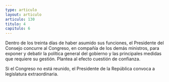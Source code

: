 ```yaml
---
type: articulo
layout: articulo
articulo: 130
titulo: 4
capitulo: 6
---
```

Dentro de los treinta días de haber asumido sus funciones, el Presidente del Consejo concurre al Congreso, en compañía de los demás ministros, para exponer y debatir la política general del gobierno y las principales medidas que requiere su gestión. Plantea al efecto cuestión de confianza.

Si el Congreso no está reunido, el Presidente de la República convoca a legislatura extraordinaria.